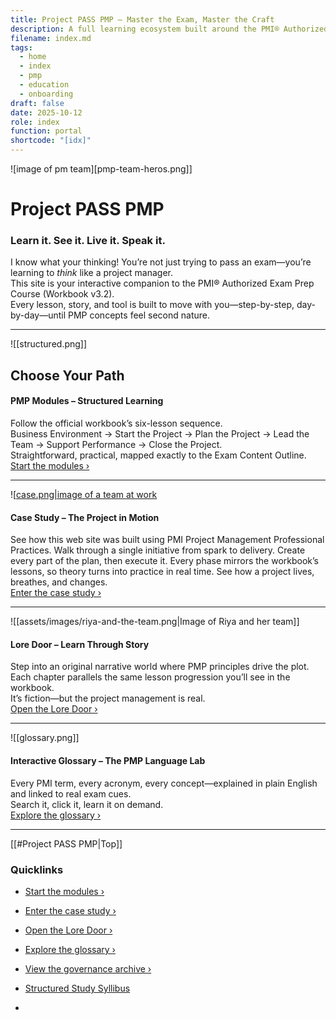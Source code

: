 ```yaml
---
title: Project PASS PMP – Master the Exam, Master the Craft
description: A full learning ecosystem built around the PMI® Authorized Exam Prep Workbook v3.2. One site, four worlds—learn it, see it, live it, and speak it.
filename: index.md
tags:
  - home
  - index
  - pmp
  - education
  - onboarding
draft: false
date: 2025-10-12
role: index
function: portal
shortcode: "[idx]"
---
```


![image of pm team][pmp-team-heros.png]]
# Project PASS PMP  
### Learn it. See it. Live it. Speak it.

I know what your thinking! 
You’re not just trying to pass an exam—you’re learning to *think* like a project manager.  
This site is your interactive companion to the PMI® Authorized Exam Prep Course (Workbook v3.2).  
Every lesson, story, and tool is built to move with you—step-by-step, day-by-day—until PMP concepts feel second nature.

---
![[structured.png]]
## Choose Your Path

#### PMP Modules – Structured Learning  
Follow the official workbook’s six-lesson sequence.  
Business Environment → Start the Project → Plan the Project → Lead the Team → Support Performance → Close the Project.  
Straightforward, practical, mapped exactly to the Exam Content Outline.  
[Start the modules ›](100-structured-study-guide/index.md)

---

![[case.png|image of  a team at work](case.png)
#### Case Study – The Project in Motion  
See how this web site was built using PMI Project Management Professional Practices. Walk through a single initiative from spark to delivery.  Create every part of the plan, then execute it.
Every phase mirrors the workbook’s lessons, so theory turns into practice in real time.  See how a project lives, breathes, and changes.  
[Enter the case study ›](200-case-study/10-project-management-plan/index.md)

---
![[assets/images/riya-and-the-team.png|Image of Riya and her team]]
#### Lore Door – Learn Through Story  
Step into an original narrative world where PMP principles drive the plot.  
Each chapter parallels the same lesson progression you’ll see in the workbook.  
It’s fiction—but the project management is real.  
[Open the Lore Door ›](300-the-lore-door/index.md)

---

![[glossary.png]]
#### Interactive Glossary – The PMP Language Lab  
Every PMI term, every acronym, every concept—explained in plain English and linked to real exam cues.  
Search it, click it, learn it on demand.  
[Explore the glossary ›](400-glossary/10-glossary.md)

---
[[#Project PASS PMP|Top]]
### Quicklinks
- [Start the modules ›](100-structured-study-guide/index.md)
- [Enter the case study ›](200-case-study/10-project-management-plan/index.md)
- [Open the Lore Door ›](300-the-lore-door/index.md)
- [Explore the glossary ›](400-glossary/10-glossary.md)
- [View the governance archive ›](200-case-study/index.md)

- [Structured Study Syllibus](30-syllabus.md)
- 


